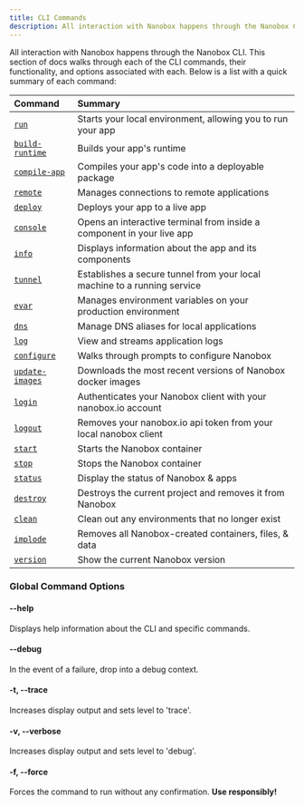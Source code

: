```yaml
---
title: CLI Commands
description: All interaction with Nanobox happens through the Nanobox CLI. This doc outlines each of the CLI commands, their functionality, and available options.
---
```


All interaction with Nanobox happens through the Nanobox CLI. This section of docs walks through each of the CLI commands, their functionality, and options associated with each. Below is a list with a quick summary of each command:

| Command                                | Summary                                                                  |
| :------------------------------------- | :----------------------------------------------------------------------- |
| [`run`](/cli/run/)                     | Starts your local environment, allowing you to run your app              |
| [`build-runtime`](/cli/build-runtime/) | Builds your app's runtime                                                |
| [`compile-app`](/cli/compile-app/)     | Compiles your app's code into a deployable package                       |
| [`remote`](/cli/remote/)               | Manages connections to remote applications                               |
| [`deploy`](/cli/deploy/)               | Deploys your app to a live app                                           |
| [`console`](/cli/console/)             | Opens an interactive terminal from inside a component in your live app   |
| [`info`](/cli/info/)                   | Displays information about the app and its components                    |
| [`tunnel`](/cli/tunnel/)               | Establishes a secure tunnel from your local machine to a running service |
| [`evar`](/cli/evar/)                   | Manages environment variables on your production environment             |
| [`dns`](/cli/dns/)                     | Manage DNS aliases for local applications                                |
| [`log`](/cli/log/)                     | View and streams application logs                                        |
| [`configure`](/cli/configure)          | Walks through prompts to configure Nanobox                               |
| [`update-images`](/cli/update-images/) | Downloads the most recent versions of Nanobox docker images              |
| [`login`](/cli/login/)                 | Authenticates your Nanobox client with your nanobox.io account           |
| [`logout`](/cli/logout/)               | Removes your nanobox.io api token from your local nanobox client         |
| [`start`](/cli/start/)                 | Starts the Nanobox container                                             |
| [`stop`](/cli/stop/)                   | Stops the Nanobox container                                              |
| [`status`](/cli/status/)               | Display the status of Nanobox & apps                                     |
| [`destroy`](/cli/destroy/)             | Destroys the current project and removes it from Nanobox                 |
| [`clean`](/cli/clean/)                 | Clean out any environments that no longer exist                          |
| [`implode`](/cli/implode/)             | Removes all Nanobox-created containers, files, & data                    |
| [`version`](/cli/version/)             | Show the current Nanobox version                                         |

### Global Command Options
#### --help
Displays help information about the CLI and specific commands.

#### --debug
In the event of a failure, drop into a debug context.

#### -t, --trace
Increases display output and sets level to 'trace'.

#### -v, --verbose
Increases display output and sets level to 'debug'.

#### -f, --force
Forces the command to run without any confirmation. **Use responsibly!**

